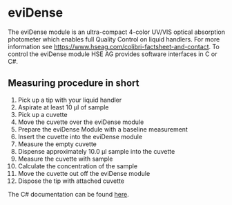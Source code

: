 # eviDense

The eviDense module is an ultra-compact 4-color UV/VIS optical absorption photometer which enables full Quality Control on liquid handlers. 
For more information see https://www.hseag.com/colibri-factsheet-and-contact. To control the eviDense module HSE AG provides software interfaces in C or C#.

## Measuring procedure in short
1. Pick up a tip with your liquid handler
2. Aspirate at least 10 &#956;l of sample
3. Pick up a cuvette
4. Move the cuvette over the eviDense module
5. Prepare the eviDense Module with a baseline measurement
6. Insert the cuvette into the eviDense module
7. Measure the empty cuvette
8. Dispense approximately 10.0 &#956;l sample into the cuvette
9. Measure the cuvette with sample
10. Calculate the concentration of the sample
11. Move the cuvette out off the eviDense module
12. Dispose the tip with attached cuvette

The C# documentation can be found [here](csharp/doc).